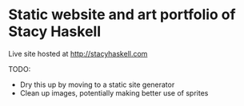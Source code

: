 Static website and art portfolio of Stacy Haskell
=================================================
Live site hosted at http://stacyhaskell.com

TODO:
- Dry this up by moving to a static site generator
- Clean up images, potentially making better use of sprites
